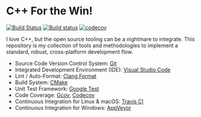 # C++ For the Win!

[![Build Status](https://travis-ci.org/cjdrake/cppftw.svg?branch=master)](https://travis-ci.org/cjdrake/cppftw)
[![Build status](https://ci.appveyor.com/api/projects/status/g863jnjrhl39pq76?svg=true)](https://ci.appveyor.com/project/cjdrake/cppftw)
[![codecov](https://codecov.io/gh/cjdrake/cppftw/branch/master/graph/badge.svg)](https://codecov.io/gh/cjdrake/cppftw)

I love C++, but the open source tooling can be a nightmare to integrate.
This repository is my collection of tools and methodologies to implement a
standard, robust, cross-platform development flow.

* Source Code Version Control System: [Git][git]
* Integrated Development Environment (IDE): [Visual Studio Code][vscode]
* Lint / Auto-Format: [Clang Format][clangfmt]
* Build System: [CMake][cmake]
* Unit Test Framework: [Google Test][gtest]
* Code Coverage: [Gcov][gcov], [Codecov][codecov]
* Continuous Integration for Linux & macOS: [Travis CI][travis]
* Continuous Integration for Windows: [AppVeyor][appveyor]

[appveyor]: https://www.appveyor.com
[clangfmt]: http://clang.llvm.org/docs/ClangFormat.html
[cmake]: https://cmake.org/
[codecov]: https://codecov.io
[gcov]: https://gcc.gnu.org/onlinedocs/gcc/Gcov.html
[git]: https://git-scm.com
[gtest]: https://github.com/google/googletest
[travis]: https://travis-ci.org/
[vscode]: https://code.visualstudio.com/
